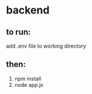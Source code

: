# backend
## to run: <br>
add .env file to working directory <br>
## then:
1. npm install
2. node app.js
